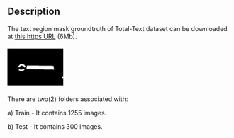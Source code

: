 ## Description

The text region mask groundtruth of Total-Text dataset can be downloaded at [this https URL](https://drive.google.com/file/d/1WgQh6D3HlDobpinmtTCSyNFuk-tUttAz/view?usp=sharing) (6Mb).

<img src="textregion.gif" width="25%">

There are two(2) folders associated with:

a) Train - It contains 1255 images.

b) Test - It contains 300 images.
